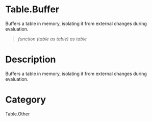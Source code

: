 ﻿# Table.Buffer
Buffers a table in memory, isolating it from external changes during evaluation.
> _function (table as table) as table_
# Description 
Buffers a table in memory, isolating it from external changes during evaluation.
# Category 
Table.Other
